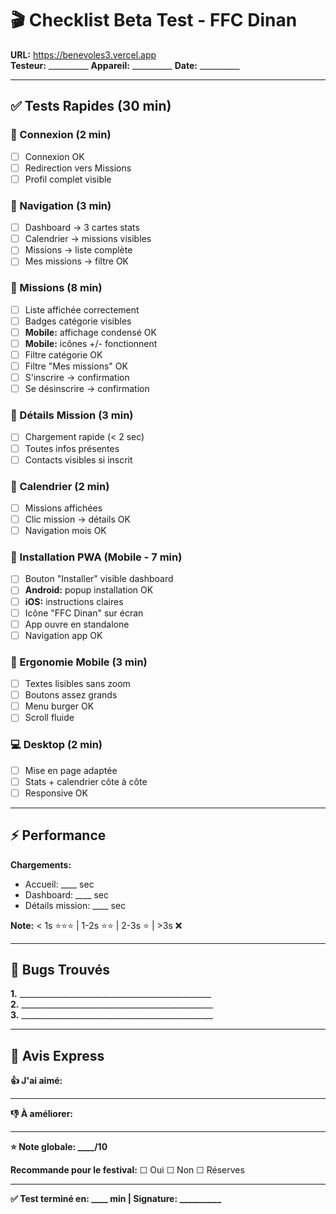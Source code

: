 # 🎬 Checklist Beta Test - FFC Dinan

**URL:** https://benevoles3.vercel.app  
**Testeur:** __________ **Appareil:** __________ **Date:** __________

---

## ✅ Tests Rapides (30 min)

### 🔐 Connexion (2 min)
- [ ] Connexion OK
- [ ] Redirection vers Missions
- [ ] Profil complet visible

### 📱 Navigation (3 min)
- [ ] Dashboard → 3 cartes stats
- [ ] Calendrier → missions visibles
- [ ] Missions → liste complète
- [ ] Mes missions → filtre OK

### 🎯 Missions (8 min)
- [ ] Liste affichée correctement
- [ ] Badges catégorie visibles
- [ ] **Mobile:** affichage condensé OK
- [ ] **Mobile:** icônes +/- fonctionnent
- [ ] Filtre catégorie OK
- [ ] Filtre "Mes missions" OK
- [ ] S'inscrire → confirmation
- [ ] Se désinscrire → confirmation

### 📄 Détails Mission (3 min)
- [ ] Chargement rapide (< 2 sec)
- [ ] Toutes infos présentes
- [ ] Contacts visibles si inscrit

### 📅 Calendrier (2 min)
- [ ] Missions affichées
- [ ] Clic mission → détails OK
- [ ] Navigation mois OK

### 📲 Installation PWA (Mobile - 7 min)
- [ ] Bouton "Installer" visible dashboard
- [ ] **Android:** popup installation OK
- [ ] **iOS:** instructions claires
- [ ] Icône "FFC Dinan" sur écran
- [ ] App ouvre en standalone
- [ ] Navigation app OK

### 📐 Ergonomie Mobile (3 min)
- [ ] Textes lisibles sans zoom
- [ ] Boutons assez grands
- [ ] Menu burger OK
- [ ] Scroll fluide

### 💻 Desktop (2 min)
- [ ] Mise en page adaptée
- [ ] Stats + calendrier côte à côte
- [ ] Responsive OK

---

## ⚡ Performance

**Chargements:**
- Accueil: ____ sec
- Dashboard: ____ sec  
- Détails mission: ____ sec

**Note:** < 1s ⭐⭐⭐ | 1-2s ⭐⭐ | 2-3s ⭐ | >3s ❌

---

## 🐛 Bugs Trouvés

**1.** ________________________________________________  
**2.** ________________________________________________  
**3.** ________________________________________________

---

## 💭 Avis Express

**👍 J'ai aimé:**  
_____________________________________________________

**👎 À améliorer:**  
_____________________________________________________

**⭐ Note globale: ____/10**

**Recommande pour le festival:** ☐ Oui ☐ Non ☐ Réserves

---

**✅ Test terminé en: ____ min | Signature: __________**





